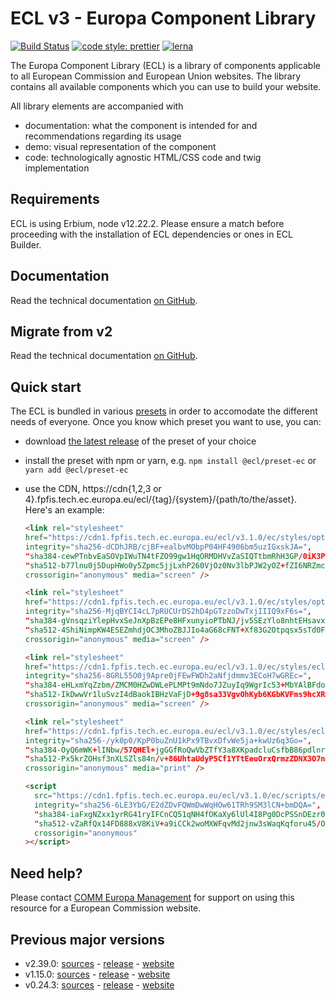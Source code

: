 # ECL v3 - Europa Component Library

[![Build Status](https://drone.fpfis.eu/api/badges/ec-europa/europa-component-library/status.svg)](https://drone.fpfis.eu/ec-europa/europa-component-library)
[![code style: prettier](https://img.shields.io/badge/code_style-prettier-ff69b4.svg?style=flat-square)](https://github.com/prettier/prettier)
[![lerna](https://img.shields.io/badge/maintained%20with-lerna-cc00ff.svg)](https://lernajs.io/)

The Europa Component Library (ECL) is a library of components applicable to all European Commission and European Union websites. The library contains all available components which you can use to build your website.

All library elements are accompanied with

- documentation: what the component is intended for and recommendations regarding its usage
- demo: visual representation of the component
- code: technologically agnostic HTML/CSS code and twig implementation

## Requirements

ECL is using Erbium, node v12.22.2. Please ensure a match before proceeding with the installation of ECL dependencies or ones in ECL Builder.

## Documentation

Read the technical documentation [on GitHub](docs/README.md).

## Migrate from v2

Read the technical documentation [on GitHub](docs/Migrating-v3.md).

## Quick start

The ECL is bundled in various [presets](docs/presets.md) in order to accomodate the different needs of everyone. Once you know which preset you want to use, you can:

- download [the latest release](https://github.com/ec-europa/europa-component-library/releases/latest) of the preset of your choice
- install the preset with npm or yarn, e.g. `npm install @ecl/preset-ec` or `yarn add @ecl/preset-ec`
- use the CDN, https://cdn{1,2,3 or 4}.fpfis.tech.ec.europa.eu/ecl/{tag}/{system}/{path/to/the/asset}. Here's an example:

  ```html
  <link rel="stylesheet"
  href="https://cdn1.fpfis.tech.ec.europa.eu/ecl/v3.1.0/ec/styles/optional/ecl-ec-default.css"
  integrity="sha256-dCDhJRB/cjBF+ealbvMObpP04HF4906bm5uzIGxskJA=",
  "sha384-cewPTnbvEaSOVpIWuTN4tFZO99gw1HqORMDHVvZaSIQTtbmRhH3GP/0iK3PY6T8j",
  "sha512-b77lnu0j5DupHWo0y5Zpmc5jjLxhP260VjOz0Nv3lbPJW2yOZ+fZI6NRZmcbp55irwQkOxPrTXShOS1clo3n7g=="
  crossorigin="anonymous" media="screen" />
  ```

  ```html
  <link rel="stylesheet"
  href="https://cdn1.fpfis.tech.ec.europa.eu/ecl/v3.1.0/ec/styles/optional/ecl-reset.css"
  integrity="sha256-MjqBYCI4cL7pRUCUrDS2hD4pGTzzoDwTxjIIIQ9xF6s=",
  "sha384-gVnsqziYlepHvxSeJnXpBzEPe8HFxunyioPTbNJ/jv5SEzYlo8nhtEHsavx8pM15",
  "sha512-4ShiNimpKW4ESEZmhdjOC3MhoZBJJIo4aG68cFNT+Xf83G2Otpqsx5sTd0FY79JjzVzONrPAYZmNHbs68cOKhg=="
  crossorigin="anonymous" media="screen" />
  ```

  ```html
  <link rel="stylesheet"
  href="https://cdn1.fpfis.tech.ec.europa.eu/ecl/v3.1.0/ec/styles/ecl-ec.css"
  integrity="sha256-8GRL55O0j9Apre0jFEwFWDh2aNfjdmmv3ECoH7wGREc=",
  "sha384-eHLxmYqZzbm/ZMCM0HZwDWLePLMPt9mNdo7JZuyIq9WgrIc53+MbYAlBFdojYGVV",
  "sha512-IkDwwVr1luSvzI4dBaokIBHzVaFjD+9g8sa33VgvOhKyb6KGbKVFms9hcXR4M5enpzCxaXZWQlTNAobhlkvYKw=="
  crossorigin="anonymous" media="screen" />
  ```

  ```html
  <link rel="stylesheet"
  href="https://cdn1.fpfis.tech.ec.europa.eu/ecl/v3.1.0/ec/styles/ecl-ec-print.css"
  integrity="sha256-/yk0p0/KpP0buZnU1kPx9TBvxDfvWe5ja+kwUz6q3Go=",
  "sha384-OyQ6mWK+lINbw/57QHEl+jgGGfRoQwVbZTfY3a8XKpadcluCsfbB86pdlnrigEj2",
  "sha512-Px5krZOHsf3nXLSZls84n/v+86UhtaUdyP5Cf1YTtEeuOrxQrmzZDNX3O7nlogyqcpVSu5/otpugLamkZsULBg=="
  crossorigin="anonymous" media="print" />
  ```

  ```html
  <script
    src="https://cdn1.fpfis.tech.ec.europa.eu/ecl/v3.1.0/ec/scripts/ecl-ec.js"
    integrity="sha256-6LE3YbG/E2dZDvFQWmDwWqHOw61TRh9SM3lCN+bmDQA=",
    "sha384-iaFxgNZxx1yrRG41ryIFCnCQ51qNH4fOKaXy6lUl4I8Pg0DcPSSnDEzr0nVxdokb",
    "sha512-vZaRfQx14FD888xV8KiV+a9iCCk2woMXWFqvMd2jnw3sWaqKqforu45/OTbXDHJQIh304xGDrHus8MF1Ut/foA=="
    crossorigin="anonymous"
  ></script>
  ```

## Need help?

Please contact [COMM Europa Management](mailto:Europamanagement@ec.europa.eu) for support on using this resource for a European Commission website.

## Previous major versions

- v2.39.0: [sources](https://github.com/ec-europa/europa-component-library/tree/v2) - [release](https://github.com/ec-europa/europa-component-library/releases/tag/v2.39.0) - [website](https://ec.europa.eu/component-library/v2.39.0/)
- v1.15.0: [sources](https://github.com/ec-europa/europa-component-library/tree/v1) - [release](https://github.com/ec-europa/europa-component-library/releases/tag/v1.15.0) - [website](https://ec.europa.eu/component-library/v1.15.0/)
- v0.24.3: [sources](https://github.com/ec-europa/europa-component-library/tree/v0) - [release](https://github.com/ec-europa/europa-component-library/releases/tag/v0.24.3) - [website](https://ec.europa.eu/component-library/v0.24.3/)
